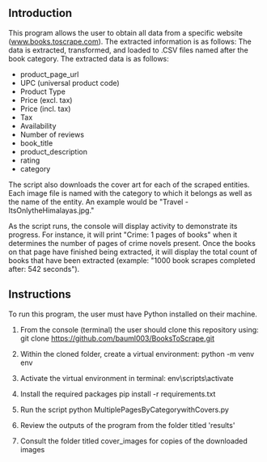 Introduction
-
This program allows the user to obtain all data from a specific website (www.books.toscrape.com). The extracted information is as follows: 
The data is extracted, transformed, and loaded to .CSV files named after the book category. 
The extracted data is as follows:
- product_page_url
- UPC (universal product code)
- Product Type
- Price (excl. tax)
- Price (incl. tax)
- Tax
- Availability
- Number of reviews
- book_title
- product_description
- rating
- category

The script also downloads the cover art for each of the scraped entities. 
Each image file is named with the category to which it belongs as well as the name of the entity. 
An example would be "Travel - ItsOnlytheHimalayas.jpg."

As the script runs, the console will display activity to demonstrate its progress. For instance, it will print "Crime: 1 pages of books" when it determines the number of pages of crime novels present. 
Once the books on that page have finished being extracted, it will display the total count of books that have been extracted (example: "1000 book scrapes completed after: 542 seconds"). 

Instructions
-
To run this program, the user must have Python installed on their machine. 
1. From the console (terminal) the user should clone this repository using: 
git clone https://github.com/bauml003/BooksToScrape.git

2. Within the cloned folder, create a virtual environment:
python -m venv env

3. Activate the virtual environment in terminal:
env\scripts\activate

4. Install the required packages
pip install -r requirements.txt

5. Run the script
python MultiplePagesByCategorywithCovers.py

6. Review the outputs of the program from the folder titled 'results' 
7. Consult the folder titled cover_images for copies of the downloaded images 

